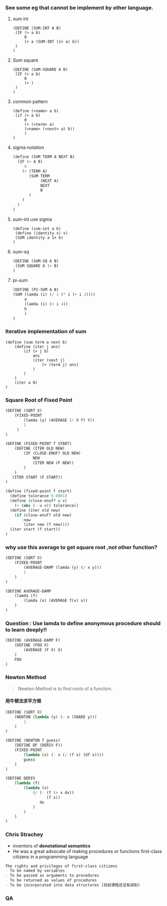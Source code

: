 ### See some eg that cannot be implement by other language.

1. sum int

   ``` lis
   (DEFINE (SUM-INT A B)
   	(IF (> a b)
   		0
   		(+ a (SUM-INT (1+ a) b))
   	)
   )
   ```

2. Sum square

   ```lis
   (DEFINE (SUM-SQUARE A B)
   	(IF (> a b)
   		0
   		(+ )
   	)
   )
   ```

3. common pattern

   ```lis
   (define (<name> a b)
   	(if (> a b)
   		0
   		(+ (<term> a)
   		(<name> (<next> a) b))
   		)
   )
   ```

4. sigma notation

   ```lisp
   (define (SUM TERM A NEXT B)
     (IF (> A B)
     	0
       (+ (TERM A)
          (SUM TERM
               (NEXT A)
               NEXT
               B
          )
       )
     )
   )
   ```

5. sum-int use sigma

   ```lis
   (define (sum-int a b)
   	(define (identity x) x)
   	(SUM identity a 1+ b)
   )
   ```

6. sum-sq 

   ```lisp
   (DEFINE (SUM-SQ A B)
   	(SUM SQUARE A 1+ B) 
   )
   ```

7. pi-sum

   ```lisp
   (DEFINE (PI-SUM A B)
   (SUM (lamda (i) (/ 1 (* i (+ i 2)))) 
        a
        (lamda (i) (+ i 4))
        b
        )        
   )
   ```

### Iterative implementation of sum 

```lis
(define (sum term a next b)
	(define (iter j ans)
		(if (> j b)
			ans
			(iter (next j)
				(+ (term j) ans)
			)
		)
	)
	(iter a 0)
)
```

### Square Root of Fixed Point

```lisp
(DEFINE (SQRT X)
	(FIXED-POINT 
    	(lamda (y) (AVERAGE (/ X Y) Y))
     	1
     )
)
```

```lisp
(DEFINE (FIXED-POINT f START)
	(DEFINE (ITER OLD NEW)
   		(IF (CLOSE-ENUF? OLD NEW)
            NEW
            (ITER NEW (F NEW))
        )
    )
   (ITER START (F START))
)
```

```lisp
(define (fixed-point f start)
  (define tolerance 0.0001)
  (define (close-enuf? u v)
    (< (abs (- u v)) tolerance))
  (define (iter old new)
    (if (close-enuf? old new)
        new
        (iter new (f new))))
  (iter start (f start))
)
```



### why use this average to get square root ,not other function?

```lisp
(DEFINE (SQRT X)
	(FIXED-POINT
    	(AVERAGE-DAMP (lamda (y) (/ x y)))
     	1
    )
)

(DEFINE AVERAGE-DAMP
	(lamda (f)
		(lamda (x) (AVERAGE f(x) x))
	)
)
```

### Question : Use lamda to define anonymous procedure should to learn deeply!!

```lisp
(DEFINE (AVERAGE-DAMP F)
	(DEFINE (FOO X)
		(AVERAGE (F X) X)
	)
    FOO
)
```


### Newton Method

> Newton Method is to find roots of a function.

#### 用牛顿法求平方根

```lisp
(DEFINE (SQRT X)
	(NEWTON (lambda (y) (- x (SQARE y)))
		1
	)
)

(DEFINE (NEWTON f guess)
	(DEFINE DF (DERIV F))
    (FIXED-POINT
    	(lambda (x) (- x (/ (f x) (df x))))
     	guess
    )
)

(DEFINE DERIV
	(lambda (f)
		(lambda (x)
			(/ (- (f (+ x dx))
                  (f x))
               dx
            )
		)
	)
)
```

### Chris Strachey

- inventors of **denotational semantics**
- He was a great advocate of making procedures or functions first-class citizens in a programming language

```markdown
The rights and privileges of first-class citizens
- To be named by variables
- To be passed as arguments to procedures
- To be returned as values of procedures
- To be incorporated into data structures (目前课程还没有讲到)
```

### QA

```lisp

```

